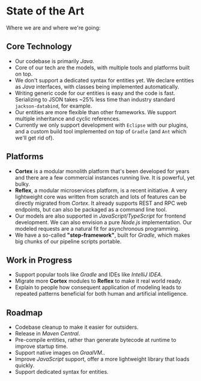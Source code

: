 # State of the Art

Where we are and where we're going:

## Core Technology

* Our codebase is primarily _Java_.
* Core of our tech are the models, with multiple tools and platforms built on top.
* We don't support a dedicated syntax for entities yet. We declare entities as _Java_ interfaces, with classes being implemented automatically.
* Writing generic code for our entities is easy and the code is fast. Serializing to JSON takes ~25% less time than industry standard `jackson-databind`, for example.
* Our entities are more flexible than other frameworks. We support multiple inheritance and cyclic references.
* Currently we only support development with `Eclipse` with our plugins, and a custom build tool implemented on top of `Gradle` (and `Ant` which we'll get rid of).

## Platforms

* **Cortex** is a modular monolith platform that's been developed for years and there are a few commercial instances running live. It is powerful, yet bulky.
* **Reflex**, a modular microservices platform, is a recent initiative. A very lightweight core was written from scratch and lots of features can be directly migrated from _Cortex_. It already supports REST and RPC web endpoints, but can also be packaged as a command line tool.
* Our models are also supported in _JavaScript_/_TypeScript_ for frontend development. We can also envision a pure _Node.js_ implementation. Our modeled requests are a natural fit for asynchronous programming.
* We have a so-called **"step-framework"**, built for _Gradle_, which makes big chunks of our pipeline scripts portable.

## Work in Progress

* Support popular tools like _Gradle_ and IDEs like _IntelliJ IDEA_.
* Migrate more **Cortex** modules to **Reflex** to make it real world ready.
* Explain to people how consequent application of modeling leads to repeated patterns beneficial for both human and artificial intelligence.

## Roadmap

* Codebase cleanup to make it easier for outsiders.
* Release in _Maven Central_.
* Pre-compile entities, rather than generate bytecode at runtime to improve startup time.
* Support native images on _GraalVM_..
* Improve _JavaScript_ support, offer a more lightweight library that loads quickly.
* Support dedicated syntax for entities.
